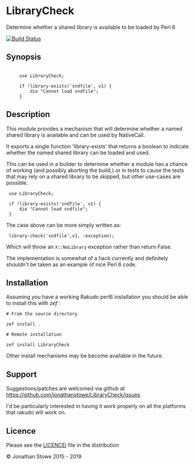 # LibraryCheck

Determine whether a shared library is available to be loaded by Perl 6

[![Build Status](https://travis-ci.org/jonathanstowe/LibraryCheck.svg?branch=master)](https://travis-ci.org/jonathanstowe/LibraryCheck)

## Synopsis

```perl6

     use LibraryCheck;

     if !library-exists('sndfile', v1) {
         die "Cannot load sndfile";
     }

```

## Description

This module provides a mechanism that will determine whether a named
shared library is available and can be used by NativeCall.

It exports a single function 'library-exists' that returns a boolean to
indicate whether the named shared library can be loaded and used.

This can be used in a builder to determine whether a module has a chance
of working (and possibly aborting the build,) or in tests to cause the
tests that may rely on a shared library to be skipped, but other use-cases
are possible.

     use LibraryCheck;

     if !library-exists('sndfile', v1) {
         die "Cannot load sndfile";
     }

The case above can be more simply written as:

     library-check('sndfile',v1, :exception);

Which will throw an ```X::NoLibrary``` exception rather than return False.

The implementation is somewhat of a hack currently and definitely shouldn't
be taken as an example of nice Perl 6 code.

## Installation

Assuming you have a working Rakudo perl6 installation you should be able to
install this with *zef* :

    # From the source directory
   
    zef install .

    # Remote installation

    zef install LibraryCheck

Other install mechanisms may be become available in the future.

## Support

Suggestions/patches are welcomed via github at
https://github.com/jonathanstowe/LibraryCheck/issues

I'd be particularly interested in having it work properly on all the
platforms that rakudo will work on.

## Licence

Please see the [LICENCEi](LICENCE) file in the distribution

© Jonathan Stowe 2015 - 2019
